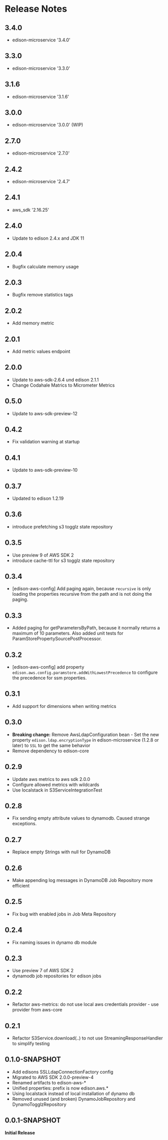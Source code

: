 # Release Notes

## 3.4.0
* edison-microservice '3.4.0'

## 3.3.0
* edison-microservice '3.3.0'

## 3.1.6
* edison-microservice '3.1.6'

## 3.0.0
* edison-microservice '3.0.0' (WIP)

## 2.7.0
* edison-microservice '2.7.0'

## 2.4.2
* edison-microservice '2.4.7'

## 2.4.1
* aws_sdk '2.16.25'

## 2.4.0
* Update to edison 2.4.x and JDK 11

## 2.0.4
 * Bugfix calculate memory usage

## 2.0.3
 * Bugfix remove statistics tags

## 2.0.2
 * Add memory metric

## 2.0.1
 * Add metric values endpoint

## 2.0.0
* Update to aws-sdk-2.6.4 und edison 2.1.1
* Change Codahale Matrics to Micrometer Metrics

## 0.5.0
* Update to aws-sdk-preview-12

## 0.4.2
* Fix validation warning at startup

## 0.4.1
* Update to aws-sdk-preview-10

## 0.3.7
* Updated to edison 1.2.19

## 0.3.6
* introduce prefetching s3 togglz state repository

## 0.3.5
* Use preview 9 of AWS SDK 2
* introduce cache-ttl for s3 togglz state repository

## 0.3.4
* [edison-aws-config] Add paging again, because `recursive` is only loading the properties recursive from the path and is not doing the paging.

## 0.3.3
* Added paging for getParametersByPath, because it normally returns a maximum of 10 parameters. Also added unit tests for ParamStorePropertySourcePostProcessor.

## 0.3.2
* [edison-aws-config] add property `edison.aws.config.paramstore.addWithLowestPrecedence` to configure the precedence for ssm properties.

## 0.3.1
* Add support for dimensions when writing metrics

## 0.3.0
* **Breaking change:**
  Remove AwsLdapConfiguration bean - 
  Set the new property `edison.ldap.encryptionType` in edison-microservice (1.2.8 or later) to `SSL` to get the same behavior 
* Remove dependency to edison-core

## 0.2.9
* Update aws metrics to aws sdk 2.0.0
* Configure allowed metrics with wildcards
* Use localstack in S3ServiceIntegrationTest

## 0.2.8
* Fix sending empty attribute values to dynamodb. Caused strange exceptions.

## 0.2.7
* Replace empty Strings with null for DynamoDB

## 0.2.6
* Make appending log messages in DynamoDB Job Repository more efficient

## 0.2.5
* Fix bug with enabled jobs in Job Meta Repository

## 0.2.4
* Fix naming issues in dynamo db module

## 0.2.3
* Use preview 7 of AWS SDK 2
* dynamodb job repositories for edison jobs

## 0.2.2
* Refactor aws-metrics: do not use local aws credentials provider  - use provider from aws-core

## 0.2.1
* Refactor S3Service.download(..) to not use StreamingResponseHandler to simplify testing  

## 0.1.0-SNAPSHOT

* Add edisons SSLLdapConnectionFactory config
* Migrated to AWS SDK 2.0.0-preview-4
* Renamed artifacts to edison-aws-*
* Unified properties: prefix is now edison.aws.*
* Using localstack instead of local installation of dynamo db
* Removed unused (and broken) DynamoJobRepository and DynamoTogglzRepository

## 0.0.1-SNAPSHOT

**Initial Release**
